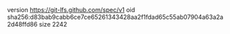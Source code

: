 version https://git-lfs.github.com/spec/v1
oid sha256:d83bab9cabb6ce7ce65261343428aa2f1fdad65c55ab07904a63a2a2d48ffd86
size 2242

